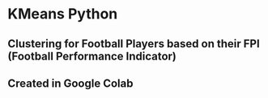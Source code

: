 # KMeans Python
## Clustering for Football Players based on their FPI (Football Performance Indicator)
## Created in Google Colab
